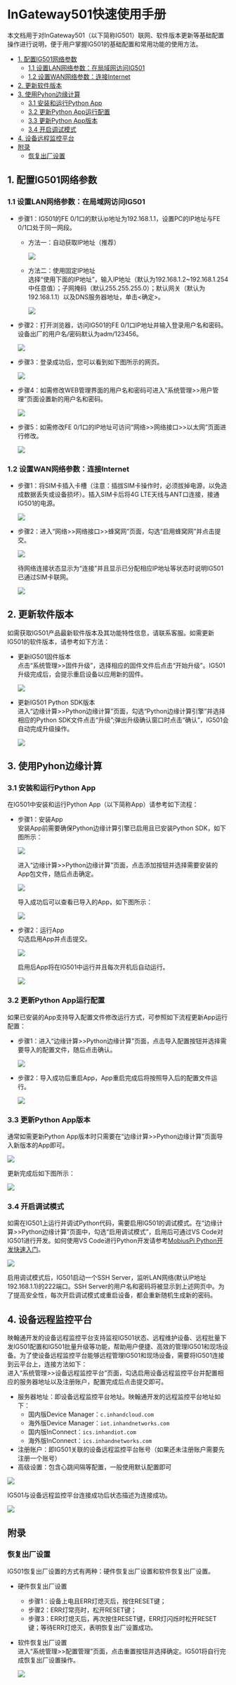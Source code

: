 # InGateway501快速使用手册
本文档用于对InGateway501（以下简称IG501）联网、软件版本更新等基础配置操作进行说明，便于用户掌握IG501的基础配置和常用功能的使用方法。

  - [1. 配置IG501网络参数](#configure-ig902-network-parameters)
    - [1.1 设置LAN网络参数：在局域网访问IG501](#set-lan-parameters)
    - [1.2 设置WAN网络参数：连接Internet](#set-wan-parameters)
  - [2. 更新软件版本](#update-the-software)
  - [3. 使用Pyhon边缘计算](#use-python-edge-computing)
    - [3.1 安装和运行Python App](#install-and-run-python-app)
    - [3.2 更新Python App运行配置](#update-configuration-file-for-app)
    - [3.3 更新Python App版本](#update-python-app-version)
    - [3.4 开启调试模式](#enable-the-debug-mode)
  - [4. 设备远程监控平台](#device-manager)
  - [附录](#appendix)
    - [恢复出厂设置](#factory-reset)

<a id="configure-ig902-network-parameters"> </a>  

## 1. 配置IG501网络参数

<a id="set-lan-parameters"> </a>  

### 1.1 设置LAN网络参数：在局域网访问IG501
- 步骤1：IG501的FE 0/1口的默认ip地址为192.168.1.1，设置PC的IP地址与FE 0/1口处于同一网段。  
  - 方法一：自动获取IP地址（推荐）  

     ![](./images/2019-11-07-10-36-47.png)  

  - 方法二：使用固定IP地址   
    选择“使用下面的IP地址”，输入IP地址（默认为192.168.1.2~192.168.1.254中任意值）；子网掩码（默认255.255.255.0）；默认网关（默认为192.168.1.1）以及DNS服务器地址，单击<确定>。  

    ![](./images/2019-11-29-16-00-56.png)   

- 步骤2：打开浏览器，访问IG501的FE 0/1口IP地址并输入登录用户名和密码。设备出厂的用户名/密码默认为adm/123456。  

  ![](images/2020-02-14-16-10-50.png)   

- 步骤3：登录成功后，您可以看到如下图所示的网页。  

  ![](images/2020-02-13-14-21-09.png)   

- 步骤4：如需修改WEB管理界面的用户名和密码可进入“系统管理>>用户管理”页面设置新的用户名和密码。  

  ![](images/2020-01-13-13-21-42.png)   

- 步骤5：如需修改FE 0/1口的IP地址可访问“网络>>网络接口>>以太网”页面进行修改。  

  ![](images/2020-02-13-14-24-43.png)   

<a id="set-wan-parameters"> </a>  

### 1.2 设置WAN网络参数：连接Internet
- 步骤1：将SIM卡插入卡槽（注意：插拔SIM卡操作时，必须拔掉电源，以免造成数据丢失或设备损坏）。插入SIM卡后将4G LTE天线与ANT口连接，接通IG501的电源。  

  ![](./images/2019-11-29-16-18-51.png) 

- 步骤2：进入“网络>>网络接口>>蜂窝网”页面，勾选“启用蜂窝网”并点击提交。  

  ![](images/2020-02-13-14-32-14.png)  

  待网络连接状态显示为“连接”并且显示已分配相应IP地址等状态时说明IG501已通过SIM卡联网。  

  ![](images/2020-02-13-14-41-04.png)

<a id="update-the-software"> </a>  

## 2. 更新软件版本
如需获取IG501产品最新软件版本及其功能特性信息，请联系客服。如需更新IG501的软件版本，请参考如下方法：
- 更新IG501固件版本   
  点击“系统管理>>固件升级”，选择相应的固件文件后点击“开始升级”。IG501升级完成后，会提示重启设备以应用新的固件。  

  ![](images/2020-01-13-18-53-19.png)  
   
- 更新IG501 Python SDK版本   
  进入“边缘计算>>Python边缘计算”页面，勾选“Python边缘计算引擎”并选择相应的Python SDK文件点击“升级”;弹出升级确认窗口时点击“确认”，IG501会自动完成升级操作。  

  ![](images/2020-02-10-11-49-57.png)   
   
<a id="use-python-edge-computing"> </a>  

## 3. 使用Pyhon边缘计算

<a id="install-and-run-python-app"> </a>  

### 3.1 安装和运行Python App
在IG501中安装和运行Python App（以下简称App）请参考如下流程：  
- 步骤1：安装App   
  安装App前需要确保Python边缘计算引擎已启用且已安装Python SDK，如下图所示：  

  ![](images/2020-02-14-15-57-12.png)  

  进入“边缘计算>>Python边缘计算”页面，点击添加按钮并选择需要安装的App包文件，随后点击确定。  

  ![](images/2020-02-14-15-58-05.png)  

  导入成功后可以查看已导入的App，如下图所示：  

  ![](images/2020-02-14-15-58-56.png)  
   
- 步骤2：运行App   
  勾选启用App并点击提交。  

  ![](images/2020-02-14-15-59-25.png)   

  启用后App将在IG501中运行并且每次开机后自动运行。  

  ![](images/2020-02-14-16-01-57.png)

<a id="update-configuration-file-for-app"> </a>  

### 3.2 更新Python App运行配置
如果已安装的App支持导入配置文件修改运行方式，可参照如下流程更新App运行配置：  
- 步骤1：进入“边缘计算>>Python边缘计算”页面，点击导入配置按钮并选择需要导入的配置文件，随后点击确认。  
  
  ![](images/2020-02-14-16-03-08.png)  
   
- 步骤2：导入成功后重启App，App重启完成后将按照导入后的配置文件运行。  

  ![](images/2020-02-14-16-03-42.png)

<a id="update-python-app-version"> </a>  

### 3.3 更新Python App版本
通常如需更新Python App版本时只需要在“边缘计算>>Python边缘计算”页面导入新版本的App即可。  

![](images/2020-03-19-16-01-32.png)  

更新完成后如下图所示：  

![](images/2020-03-19-16-03-04.png)

<a id="enable-the-debug-mode"> </a>  

### 3.4 开启调试模式
如需在IG501上运行并调试Python代码，需要启用IG501的调试模式。在“边缘计算>>Python边缘计算”页面中，勾选“启用调试模式”，启用后可通过VS Code对IG501进行开发。如何使用VS Code进行Python开发请参考[MobiusPi Python开发快速入门](http://sdk.ig.inhand.com.cn/zh_CN/latest/MobiusPi%20Python%20QuickStart-CN.html)。  

![](images/2020-02-14-16-04-18.png)  

启用调试模式后，IG501启动一个SSH Server，监听LAN网络(默认IP地址192.168.1.1)的222端口。SSH Server的用户名和密码将被显示到上述网页中。为了提高安全性，每次开启调试模式或重启设备，都会重新随机生成新的密码。

<a id="device-manager"> </a>  

## 4. 设备远程监控平台
映翰通开发的设备远程监控平台支持监视IG501状态、远程维护设备、远程批量下发IG501配置和IG501批量升级等功能，帮助用户便捷、高效的管理IG501和现场设备。为了使设备远程监控平台能够远程管理IG501和现场设备，需要将IG501连接到云平台上，连接方法如下：  
进入“系统管理>>设备远程监控平台”页面，勾选启用设备远程监控平台并配置相应的服务器地址以及注册账户，配置完成后点击提交即可。  
- 服务器地址：即设备远程监控平台地址。映翰通开发的远程监控平台地址如下：  
  - 国内版Device Manager：`c.inhandcloud.com`  
  - 海外版Device Manager：`iot.inhandnetworks.com`  
  - 国内版InConnect：`ics.inhandiot.com`  
  - 海外版InConnect：`ics.inhandnetworks.com`  
- 注册账户：即IG501关联的设备远程监控平台账号（如果还未注册账户需要先注册一个账号）  
- 高级设置：包含心跳间隔等配置，一般使用默认配置即可  

![](images/2020-03-19-16-06-28.png)   

IG501与设备远程监控平台连接成功后状态描述为连接成功。  

![](images/2020-03-19-16-07-07.png)  

<a id="appendix"> </a>  

## 附录  

<a id="factory-reset"> </a>  

### 恢复出厂设置
IG501恢复出厂设置的方式有两种：硬件恢复出厂设置和软件恢复出厂设置。
- 硬件恢复出厂设置  
  - 步骤1：设备上电且ERR灯熄灭后，按住RESET键；  
  - 步骤2：ERR灯常亮时，松开RESET键；  
  - 步骤3：ERR灯熄灭后，再次按住RESET键，ERR灯闪烁时松开RESET键；等待ERR灯熄灭，表明恢复出厂设置成功。  
   
- 软件恢复出厂设置  
  进入“系统管理>>配置管理”页面，点击重置按钮并选择确定。IG501将自行完成恢复出厂设置操作。  

  ![](images/2020-02-14-16-05-18.png)
